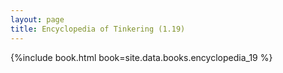 ```yaml
---
layout: page
title: Encyclopedia of Tinkering (1.19)
---
```


{%include book.html book=site.data.books.encyclopedia_19 %}